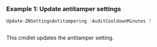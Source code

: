 ### Example 1: Update antitamper settings
```powershell
Update-ZNSettingsAntitampering -AuditCooldownMinutes 7
```

```output

```

This cmdlet updates the antitamper setting.
